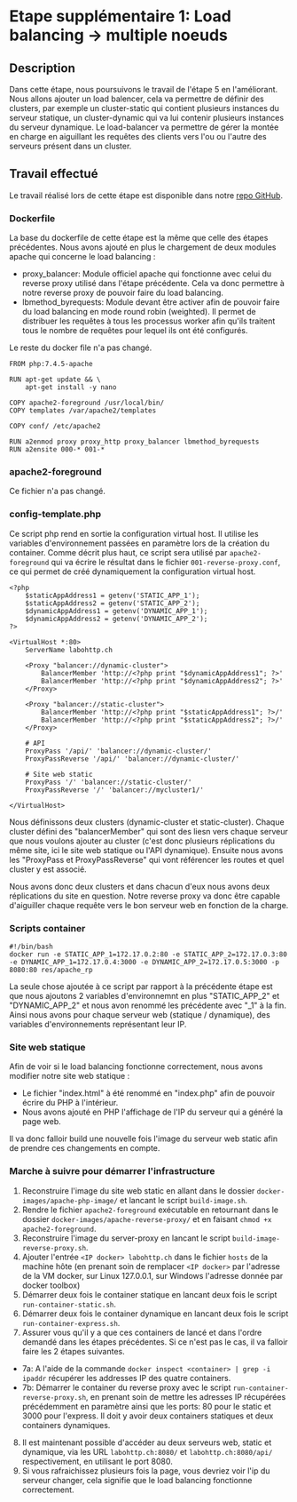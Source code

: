 # Etape supplémentaire 1: Load balancing -> multiple noeuds
## Description
Dans cette étape, nous poursuivons le travail de l'étape 5 en l'améliorant. Nous allons ajouter un load balencer, cela va permettre de définir des clusters, par exemple un cluster-static qui contient plusieurs instances du serveur statique, un cluster-dynamic qui va lui contenir plusieurs instances du serveur dynamique. Le load-balancer va permettre de gérer la montée en charge en aiguillant les requêtes des clients vers l'ou ou l'autre des serveurs présent dans un cluster.

## Travail effectué
Le travail réalisé lors de cette étape est disponible dans notre [repo GitHub](https://github.com/gollgot/RES_HTTPInfra/tree/fb-load-balancer).

### Dockerfile
La base du dockerfile de cette étape est la même que celle des étapes précédentes. Nous avons ajouté en plus le chargement de deux modules apache qui concerne le load balancing :
- proxy_balancer: Module officiel apache qui fonctionne avec celui du reverse proxy utilisé dans l'étape précédente. Cela va donc permettre à notre reverse proxy de pouvoir faire du load balancing.
- lbmethod_byrequests: Module devant être activer afin de pouvoir faire du load balancing en mode round robin (weighted). Il permet de distribuer les requêtes à tous les processus worker afin qu'ils traitent tous le nombre de requêtes pour lequel ils ont été configurés.

Le reste du docker file n'a pas changé.

```
FROM php:7.4.5-apache

RUN apt-get update && \
    apt-get install -y nano
    
COPY apache2-foreground /usr/local/bin/
COPY templates /var/apache2/templates

COPY conf/ /etc/apache2

RUN a2enmod proxy proxy_http proxy_balancer lbmethod_byrequests
RUN a2ensite 000-* 001-*
```

### apache2-foreground
Ce fichier n'a pas changé.

### config-template.php
Ce script php rend en sortie la configuration virtual host. Il utilise les variables d'environnement passées en paramètre lors de la création du container. Comme décrit plus haut, ce script sera utilisé par `apache2-foreground` qui va écrire le résultat dans le fichier `001-reverse-proxy.conf`, ce qui permet de créé dynamiquement la configuration virtual host.
```
<?php
	$staticAppAddress1 = getenv('STATIC_APP_1');
	$staticAppAddress2 = getenv('STATIC_APP_2');
	$dynamicAppAddress1 = getenv('DYNAMIC_APP_1');
	$dynamicAppAddress2 = getenv('DYNAMIC_APP_2');
?>

<VirtualHost *:80>
	ServerName labohttp.ch

	<Proxy "balancer://dynamic-cluster">
		BalancerMember 'http://<?php print "$dynamicAppAddress1"; ?>'
		BalancerMember 'http://<?php print "$dynamicAppAddress2"; ?>'
	</Proxy>

	<Proxy "balancer://static-cluster">
		BalancerMember 'http://<?php print "$staticAppAddress1"; ?>/'
		BalancerMember 'http://<?php print "$staticAppAddress2"; ?>/'
	</Proxy>

	# API
	ProxyPass '/api/' 'balancer://dynamic-cluster/'
	ProxyPassReverse '/api/' 'balancer://dynamic-cluster/'

	# Site web static
	ProxyPass '/' 'balancer://static-cluster/'
	ProxyPassReverse '/' 'balancer://mycluster1/'
	
</VirtualHost>
```

Nous définissons deux clusters (dynamic-cluster et static-cluster). Chaque cluster défini des "balancerMember" qui sont des liesn vers chaque serveur que nous voulons ajouter au cluster (c'est donc plusieurs réplications du même site, ici le site web statique ou l'API dynamique). Ensuite nous avons les "ProxyPass et ProxyPassReverse" qui vont référencer les routes et quel cluster y est associé.

Nous avons donc deux clusters et dans chacun d'eux nous avons deux réplications du site en question. Notre reverse proxy va donc être capable d'aiguiller chaque requête vers le bon serveur web en fonction de la charge.

### Scripts container
```
#!/bin/bash
docker run -e STATIC_APP_1=172.17.0.2:80 -e STATIC_APP_2=172.17.0.3:80 -e DYNAMIC_APP_1=172.17.0.4:3000 -e DYNAMIC_APP_2=172.17.0.5:3000 -p 8080:80 res/apache_rp
```
La seule chose ajoutée à ce script par rapport à la précédente étape est que nous ajoutons 2 variables d'environnemnt en plus "STATIC_APP_2" et "DYNAMIC_APP_2" et nous avon renommé les précédente avec "_1" à la fin. Ainsi nous avons pour chaque serveur web (statique / dynamique), des variables d'environnements représentant leur IP.

### Site web statique
Afin de voir si le load balancing fonctionne correctement, nous avons modifier notre site web statique :
- Le fichier "index.html" à été renommé en "index.php" afin de pouvoir écrire du PHP à l'intérieur.
- Nous avons ajouté en PHP l'affichage de l'IP du serveur qui a généré la page web.

Il va donc falloir build une nouvelle fois l'image du serveur web static afin de prendre ces changements en compte.

### Marche à suivre pour démarrer l'infrastructure
1. Reconstruire l'image du site web static en allant dans le dossier `docker-images/apache-php-image/` et lancant le script `build-image.sh`.
2. Rendre le fichier `apache2-foreground` exécutable en retournant dans le dossier `docker-images/apache-reverse-proxy/` et en faisant `chmod +x apache2-foreground`.
3. Reconstruire l'image du server-proxy en lancant le script `build-image-reverse-proxy.sh`.
4. Ajouter l'entrée `<IP docker> labohttp.ch` dans le fichier `hosts` de la machine hôte (en prenant soin de remplacer `<IP docker>` par l'adresse de la VM docker, sur Linux 127.0.0.1, sur Windows l'adresse donnée par docker toolbox)
5. Démarrer deux fois le container statique en lancant deux fois le script `run-container-static.sh`.
6. Démarrer deux fois le container dynamique en lancant deux fois le script `run-container-express.sh`.
7. Assurer vous qu'il y a que ces containers de lancé et dans l'ordre demandé dans les étapes précédentes. Si ce n'est pas le cas, il va falloir faire les 2 étapes suivantes.
- 7a: A l'aide de la commande `docker inspect <container> | grep -i ipaddr` récupérer les addresses IP des quatre containers.
- 7b: Démarrer le container du reverse proxy avec le script `run-container-reverse-proxy.sh`, en prenant soin de mettre les adresses IP récupérées précédemment en paramètre ainsi que les ports: 80 pour le static et 3000 pour l'express. Il doit y avoir deux containers statiques et deux containers dynamiques.
8. Il est maintenant possible d'accéder au deux serveurs web, static et dynamique, via les URL `labohttp.ch:8080/` et `labohttp.ch:8080/api/` respectivement, en utilisant le port 8080.
9. Si vous rafraichissez plusieurs fois la page, vous devriez voir l'ip du serveur changer, cela signifie que le load balancing fonctionne correctement.
